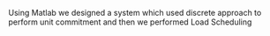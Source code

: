 Using Matlab we designed a system which used discrete approach to perform unit commitment and then we performed Load Scheduling
